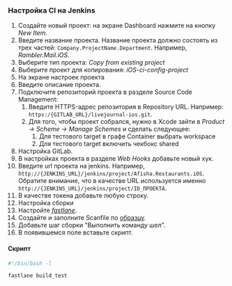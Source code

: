 ### Настройка CI на Jenkins

1. Создайте новый проект: на экране Dashboard нажмите на кнопку *New Item*.
  1. Введите название проекта. Название проекта должно состоять из трех частей: `Company.ProjectName.Department`. Например, *Rambler.Mail.iOS*.
  2. Выберите тип проекта: *Copy from existing project*
  3. Выберите проект для копирования: *iOS-ci-config-project*
2. На экране настроек проекта
  1. Введите описание проекта.
  2. Подключите репозиторий проекта в разделе Source Code Management:
      1. Введите HTTPS-адрес репозитория в Repository URL. Например: `https:/{GITLAB_URL}/livejournal-ios.git`.
      2. Для того, чтобы проект собрался, нужно в Xcode зайти в *Product -> Scheme -> Manage Schemes* и сделать следующее:
          1. Для тестового target в графе Container выбрать workspace
          2. Для тестового target включить чекбокс shared
3. Настройка GitLab.
  1. В настройках проекта в разделе *Web Hooks* добавьте новый хук.
  2. Введите url проекта на jenkins. Например, `http://{JENKINS_URL}/jenkins/project/Afisha.Restaurants.iOS`. Обратите внимание, что в качестве URL используется именно `http://{JENKINS_URL}/jenkins/project/ID_ПРОЕКТА`.
  3. В качестве токена добавьте любую строку.
4. Настройка сборки
  1. Настройте [*fastlane*](/processes/continuous-delivery/simple-setup.md#Шаг-4-Базовая-настройка-fastlane).
  2. Создайте и заполните Scanfile по [образцу](/processes/continuous-integration/scanfile-example.md).
  3. Добавьте шаг сборки "Выполнить команду шел".
  4. В появившемся поле вставьте скрипт.

#### Скрипт

```sh
#!/bin/bash -l

fastlane build_test
```
